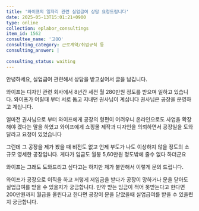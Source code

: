 ```yaml
---
title: '와이프의 일자리 관련 실업급여 상담 요청드립니다'
date: 2025-05-13T15:01:21+0900
type: online
collection: eplabor_consultings
item_id: 1562
consultee_name: '고OO'
consulting_category: 근로계약/취업규칙 등
consulting_answer: |
    
consulting_status: waiting
---
```


안녕하세요, 실업급여 관련해서 상담을 받고싶어서 글을 남깁니다.


와이프는 디자인 관련 회사에서 8년간 세전 월 280만원 정도를 받으며 일하고 있습니다.
와이프가 어릴때 부터 서로 돕고 지내던 권사님이 계십니다
권사님은 공장을 운영하고 계십니다.

얼마전 권사님으로 부터 와이프에게 공장의 형편이 어려우니 온라인으로도 사업을 확장해야 겠다는 말을 하였고 와이프에게 쇼핑몰 제작과 디자인을 의뢰하면서 공장일을 도와달라고 요청이 있었습니다

그런데 그 공장을 제가 봤을 때 비전도 없고 언제 부도가 나도 이상하지 않을 정도의 소규모 영세한 공장입니다.
게다가 임금도 월봉 5,60만원 정도밖에 줄수 없다 하더군요
 
와이프는 그래도 도와드리고 싶다고는 하지만 제가 불안해서 이렇게 문의 드립니다.

와이프가 공장으로 이직을 하고 저렇게 저임금을 받다가 공장이 망하거나 문을 닫아도 실업급여를 받을 수 있을지가 궁금합니다.
만약 받는 임금이 적어 못받는다고 한다면 200만원까지 월급을 올린다고 한다면 공장이 문을 닫았을때 실업급여를 받을 수 있을련지 궁금합니다.
